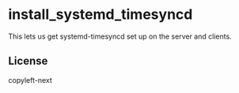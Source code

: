 install_systemd_timesyncd
===============================

This lets us get systemd-timesyncd set up on the server and clients.

License
-------

copyleft-next

